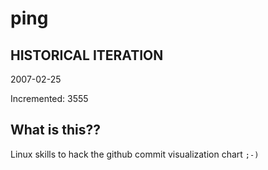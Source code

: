 # ping

## HISTORICAL ITERATION
2007-02-25

Incremented: 3555

## What is this?? 
Linux skills to hack the github commit visualization chart `;-)`
